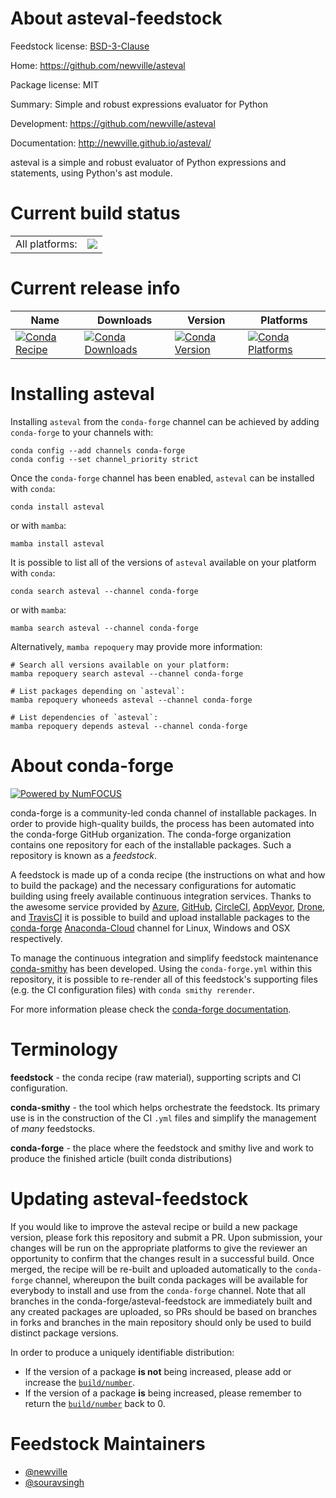 About asteval-feedstock
=======================

Feedstock license: [BSD-3-Clause](https://github.com/conda-forge/asteval-feedstock/blob/main/LICENSE.txt)

Home: https://github.com/newville/asteval

Package license: MIT

Summary: Simple and robust expressions evaluator for Python

Development: https://github.com/newville/asteval

Documentation: http://newville.github.io/asteval/

asteval is a simple and robust evaluator of
Python expressions and statements, using Python's ast module.


Current build status
====================


<table><tr><td>All platforms:</td>
    <td>
      <a href="https://dev.azure.com/conda-forge/feedstock-builds/_build/latest?definitionId=2727&branchName=main">
        <img src="https://dev.azure.com/conda-forge/feedstock-builds/_apis/build/status/asteval-feedstock?branchName=main">
      </a>
    </td>
  </tr>
</table>

Current release info
====================

| Name | Downloads | Version | Platforms |
| --- | --- | --- | --- |
| [![Conda Recipe](https://img.shields.io/badge/recipe-asteval-green.svg)](https://anaconda.org/conda-forge/asteval) | [![Conda Downloads](https://img.shields.io/conda/dn/conda-forge/asteval.svg)](https://anaconda.org/conda-forge/asteval) | [![Conda Version](https://img.shields.io/conda/vn/conda-forge/asteval.svg)](https://anaconda.org/conda-forge/asteval) | [![Conda Platforms](https://img.shields.io/conda/pn/conda-forge/asteval.svg)](https://anaconda.org/conda-forge/asteval) |

Installing asteval
==================

Installing `asteval` from the `conda-forge` channel can be achieved by adding `conda-forge` to your channels with:

```
conda config --add channels conda-forge
conda config --set channel_priority strict
```

Once the `conda-forge` channel has been enabled, `asteval` can be installed with `conda`:

```
conda install asteval
```

or with `mamba`:

```
mamba install asteval
```

It is possible to list all of the versions of `asteval` available on your platform with `conda`:

```
conda search asteval --channel conda-forge
```

or with `mamba`:

```
mamba search asteval --channel conda-forge
```

Alternatively, `mamba repoquery` may provide more information:

```
# Search all versions available on your platform:
mamba repoquery search asteval --channel conda-forge

# List packages depending on `asteval`:
mamba repoquery whoneeds asteval --channel conda-forge

# List dependencies of `asteval`:
mamba repoquery depends asteval --channel conda-forge
```


About conda-forge
=================

[![Powered by
NumFOCUS](https://img.shields.io/badge/powered%20by-NumFOCUS-orange.svg?style=flat&colorA=E1523D&colorB=007D8A)](https://numfocus.org)

conda-forge is a community-led conda channel of installable packages.
In order to provide high-quality builds, the process has been automated into the
conda-forge GitHub organization. The conda-forge organization contains one repository
for each of the installable packages. Such a repository is known as a *feedstock*.

A feedstock is made up of a conda recipe (the instructions on what and how to build
the package) and the necessary configurations for automatic building using freely
available continuous integration services. Thanks to the awesome service provided by
[Azure](https://azure.microsoft.com/en-us/services/devops/), [GitHub](https://github.com/),
[CircleCI](https://circleci.com/), [AppVeyor](https://www.appveyor.com/),
[Drone](https://cloud.drone.io/welcome), and [TravisCI](https://travis-ci.com/)
it is possible to build and upload installable packages to the
[conda-forge](https://anaconda.org/conda-forge) [Anaconda-Cloud](https://anaconda.org/)
channel for Linux, Windows and OSX respectively.

To manage the continuous integration and simplify feedstock maintenance
[conda-smithy](https://github.com/conda-forge/conda-smithy) has been developed.
Using the ``conda-forge.yml`` within this repository, it is possible to re-render all of
this feedstock's supporting files (e.g. the CI configuration files) with ``conda smithy rerender``.

For more information please check the [conda-forge documentation](https://conda-forge.org/docs/).

Terminology
===========

**feedstock** - the conda recipe (raw material), supporting scripts and CI configuration.

**conda-smithy** - the tool which helps orchestrate the feedstock.
                   Its primary use is in the construction of the CI ``.yml`` files
                   and simplify the management of *many* feedstocks.

**conda-forge** - the place where the feedstock and smithy live and work to
                  produce the finished article (built conda distributions)


Updating asteval-feedstock
==========================

If you would like to improve the asteval recipe or build a new
package version, please fork this repository and submit a PR. Upon submission,
your changes will be run on the appropriate platforms to give the reviewer an
opportunity to confirm that the changes result in a successful build. Once
merged, the recipe will be re-built and uploaded automatically to the
`conda-forge` channel, whereupon the built conda packages will be available for
everybody to install and use from the `conda-forge` channel.
Note that all branches in the conda-forge/asteval-feedstock are
immediately built and any created packages are uploaded, so PRs should be based
on branches in forks and branches in the main repository should only be used to
build distinct package versions.

In order to produce a uniquely identifiable distribution:
 * If the version of a package **is not** being increased, please add or increase
   the [``build/number``](https://docs.conda.io/projects/conda-build/en/latest/resources/define-metadata.html#build-number-and-string).
 * If the version of a package **is** being increased, please remember to return
   the [``build/number``](https://docs.conda.io/projects/conda-build/en/latest/resources/define-metadata.html#build-number-and-string)
   back to 0.

Feedstock Maintainers
=====================

* [@newville](https://github.com/newville/)
* [@souravsingh](https://github.com/souravsingh/)

